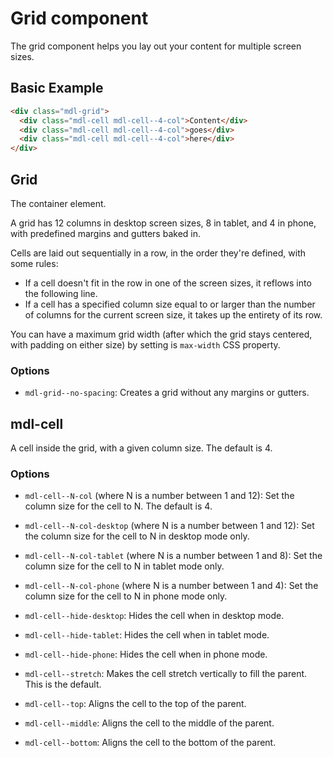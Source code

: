 # Grid component

The grid component helps you lay out your content for multiple screen sizes.

## Basic Example

```html
<div class="mdl-grid">
  <div class="mdl-cell mdl-cell--4-col">Content</div>
  <div class="mdl-cell mdl-cell--4-col">goes</div>
  <div class="mdl-cell mdl-cell--4-col">here</div>
</div>
```

## Grid

The container element.

A grid has 12 columns in desktop screen sizes, 8 in tablet, and 4 in phone, with predefined margins and gutters baked in.

Cells are laid out sequentially in a row, in the order they're defined, with some rules:
- If a cell doesn't fit in the row in one of the screen sizes, it reflows into the following line.
- If a cell has a specified column size equal to or larger than the number of columns for the current screen size, it takes up the entirety of its row.

You can have a maximum grid width (after which the grid stays centered, with padding on either size) by setting is `max-width` CSS property.

### Options

- `mdl-grid--no-spacing`:
  Creates a grid without any margins or gutters.


## mdl-cell

A cell inside the grid, with a given column size. The default is 4.

### Options

- `mdl-cell--N-col` (where N is a number between 1 and 12):
  Set the column size for the cell to N. The default is 4.

- `mdl-cell--N-col-desktop` (where N is a number between 1 and 12):
  Set the column size for the cell to N in desktop mode only.

- `mdl-cell--N-col-tablet` (where N is a number between 1 and 8):
  Set the column size for the cell to N in tablet mode only.

- `mdl-cell--N-col-phone` (where N is a number between 1 and 4):
  Set the column size for the cell to N in phone mode only.

- `mdl-cell--hide-desktop`:
  Hides the cell when in desktop mode.

- `mdl-cell--hide-tablet`:
  Hides the cell when in tablet mode.

- `mdl-cell--hide-phone`:
  Hides the cell when in phone mode.

- `mdl-cell--stretch`:
  Makes the cell stretch vertically to fill the parent. This is the default.

- `mdl-cell--top`:
  Aligns the cell to the top of the parent.

- `mdl-cell--middle`:
  Aligns the cell to the middle of the parent.

- `mdl-cell--bottom`:
  Aligns the cell to the bottom of the parent.
